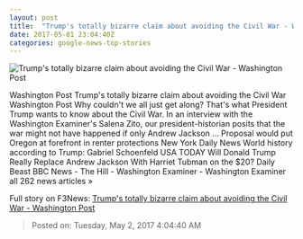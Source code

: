 ```yaml
---
layout: post
title:  "Trump's totally bizarre claim about avoiding the Civil War - Washington Post"
date: 2017-05-01 23:04:40Z
categories: google-news-top-stories
---
```


![Trump's totally bizarre claim about avoiding the Civil War - Washington Post](https://img.washingtonpost.com/rf/image_1484w/2010-2019/WashingtonPost/2017/03/15/National-Politics/Images/Trump_83175-7c9a6-4133.jpg)

Washington Post Trump's totally bizarre claim about avoiding the Civil War Washington Post Why couldn't we all just get along? That's what President Trump wants to know about the Civil War. In an interview with the Washington Examiner's Salena Zito, our president-historian posits that the war might not have happened if only Andrew Jackson ... Proposal would put Oregon at forefront in renter protections New York Daily News World history according to Trump: Gabriel Schoenfeld USA TODAY Will Donald Trump Really Replace Andrew Jackson With Harriet Tubman on the $20? Daily Beast BBC News - The Hill - Washington Examiner - Washington Examiner all 262 news articles »


Full story on F3News: [Trump's totally bizarre claim about avoiding the Civil War - Washington Post](http://www.f3nws.com/n/sbn4GB)

> Posted on: Tuesday, May 2, 2017 4:04:40 AM
